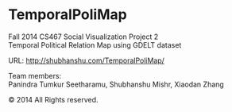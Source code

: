 TemporalPoliMap
===============

Fall 2014 CS467 Social Visualization Project 2  
Temporal Political Relation Map using GDELT dataset   

URL: http://shubhanshu.com/TemporalPoliMap/   

Team members:  
Panindra Tumkur Seetharamu, Shubhanshu Mishr, Xiaodan Zhang   

© 2014 All Rights reserved.

